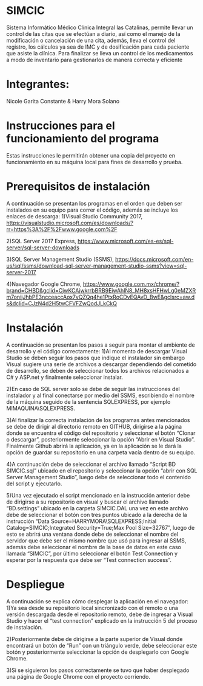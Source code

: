 # SIMCIC
Sistema Informático Médico Clínica Integral las Catalinas, permite llevar un control de las citas que se efectúan a diario, así como el manejo de la modificación o cancelación de una cita, además, lleva el control del registro, los cálculos ya sea de IMC y de dosificación para cada paciente que asiste la clínica. Para finalizar se lleva un control de los medicamentos a modo de inventario para gestionarlos de manera correcta y eficiente 

# Integrantes: 
Nicole Garita Constante & Harry Mora Solano

# Instrucciones para el funcionamiento del programa
Estas instrucciones le permitirán obtener una copia del proyecto en funcionamiento en su máquina local para fines de desarrollo y prueba.

# Prerequisitos de instalación
A continuación se presentan los programas en el orden que deben ser instalados en su equipo para correr el código, además se incluye los enlaces de descarga:
1)Visual Studio Community 2017, https://visualstudio.microsoft.com/es/downloads/?rr=https%3A%2F%2Fwww.google.com%2F

2)SQL Server 2017 Express, https://www.microsoft.com/es-es/sql-server/sql-server-downloads

3)SQL Server Management Studio (SSMS), https://docs.microsoft.com/en-us/sql/ssms/download-sql-server-management-studio-ssms?view=sql-server-2017

4)Navegador Google Chrome, https://www.google.com.mx/chrome/?brand=CHBD&gclid=CjwKCAjwkrrbBRB9EiwAhlN8_MH8xsHFHwLg0eMZXRm7onijJhbPE3ncceaccAox7vQZQq4he1PtxRoCDvEQAvD_BwE&gclsrc=aw.ds&dclid=CJzN4d2H5twCFVFZwQodJLkCkQ

# Instalación
A continuación se presentan los pasos a seguir para montar el ambiente de desarrollo y el código correctamente:
1)Al momento de descargar Visual Studio se deben seguir los pasos que indique el instalador sin embargo Visual sugiere una serie de archivos a descargar dependiendo del cometido de desarrollo, se deben de seleccionar todos los archivos relacionados a C# y ASP.net y finalmente seleccionar instalar.

2)En caso de  SQL server solo se debe de seguir las instrucciones del instalador y al final conectarse por medio del SSMS, escribiendo el nombre de la máquina seguido de la sentencia SQLEXPRESS, por ejemplo MIMAQUINA\SQLEXPRESS.

3)Al finalizar la correcta instalación de los programas antes mencionados se debe de dirigir al directorio remoto en GITHUB, dirigirse a la página donde se encuentra el código del repositorio y seleccionar el botón “Clonar o descargar”, posteriormente seleccionar la opción “Abrir en Visual Studio”. Finalmente Github abrirá la aplicación, ya en la aplicación se le dará la opción de guardar su repositorio en una carpeta vacía dentro de su equipo.

4)A continuación debe de seleccionar el archivo llamado “Script BD SIMCIC.sql” ubicado en el repositorio y seleccionar la opción “abrir con SQL Server Management Studio”, luego debe de seleccionar todo el contenido del script y ejecutarlo.

5)Una vez ejecutado el script mencionado en la instrucción anterior debe de dirigirse a su repositorio en visual y buscar el archivo llamado “BD.settings” ubicado en la carpeta SIMCIC.DAL una vez en este archivo debe de seleccionar el botón con tres puntos ubicado a la derecha de la instrucción “Data Source=HARRYMORA\SQLEXPRESS;Initial Catalog=SIMCIC;Integrated Security=True;Max Pool Size=32767”, luego de esto se abrirá una ventana donde debe de seleccionar el nombre del servidor que debe ser el mismo nombre que usó para ingresar al SSMS, además debe seleccionar el nombre de la base de datos en este caso llamada “SIMCIC”, por último seleccionar el botón Test Connection y esperar por la respuesta que debe ser “Test connection success”.

# Despliegue
A continuación se explica cómo desplegar la aplicación en el navegador:
1)Ya sea desde su repositorio local sincronizado con el remoto o una versión descargada desde el repositorio remoto, debe de ingresar a Visual Studio y hacer el “test connection” explicado en la instrucción 5 del proceso de instalación.

2)Posteriormente debe de dirigirse a la parte superior de Visual donde encontrará un botón de “Run” con un triángulo verde, debe seleccionar este botón y posteriormente seleccionar la opción de desplegarlo con Google Chrome. 

3)Si se siguieron los pasos correctamente se tuvo que haber desplegado una página de Google Chrome con el proyecto corriendo.

